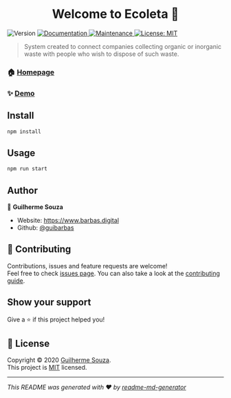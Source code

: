<h1 align="center">Welcome to Ecoleta 👋</h1>
<p>
  <img alt="Version" src="https://img.shields.io/badge/version-1.0.0-blue.svg?cacheSeconds=2592000" />
  <a href="https://github.com/guibarbas/ecoleta#readme" target="_blank">
    <img alt="Documentation" src="https://img.shields.io/badge/documentation-yes-brightgreen.svg" />
  </a>
  <a href="https://github.com/guibarbas/ecoleta/graphs/commit-activity" target="_blank">
    <img alt="Maintenance" src="https://img.shields.io/badge/Maintained%3F-yes-green.svg" />
  </a>
  <a href="https://github.com/guibarbas/ecoleta/blob/master/LICENSE" target="_blank">
    <img alt="License: MIT" src="https://img.shields.io/github/license/guibarbas/Ecoleta" />
  </a>
</p>

> System created to connect companies collecting organic or inorganic waste with people who wish to dispose of such waste.

### 🏠 [Homepage](https://github.com/guibarbas/ecoleta#readme)

### ✨ [Demo](https://ecoleta-gui.herokuapp.com/)

## Install

```sh
npm install
```

## Usage

```sh
npm run start
```

## Author

👤 **Guilherme Souza**

* Website: https://www.barbas.digital
* Github: [@guibarbas](https://github.com/guibarbas)

## 🤝 Contributing

Contributions, issues and feature requests are welcome!<br />Feel free to check [issues page](https://github.com/guibarbas/ecoleta/issues). You can also take a look at the [contributing guide](https://github.com/guibarbas/ecoleta/blob/master/CONTRIBUTING.md).

## Show your support

Give a ⭐️ if this project helped you!

## 📝 License

Copyright © 2020 [Guilherme Souza](https://github.com/guibarbas).<br />
This project is [MIT](https://github.com/guibarbas/ecoleta/blob/master/LICENSE) licensed.

***
_This README was generated with ❤️ by [readme-md-generator](https://github.com/kefranabg/readme-md-generator)_